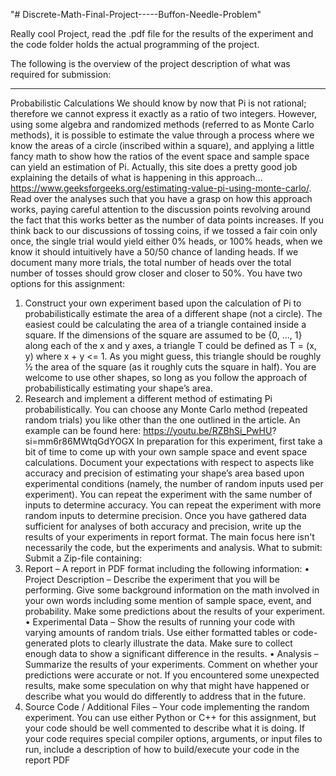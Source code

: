 "# Discrete-Math-Final-Project-----Buffon-Needle-Problem" 

Really cool Project, read the .pdf file for the results of the experiment and the code folder holds the actual programming of the project.

The following is the overview of the project description of what was required for submission:

-------------------------------------------------------------------------------------------------------------

Probabilistic Calculations
We should know by now that Pi is not rational; therefore we cannot express it exactly as
a ratio of two integers. However, using some algebra and randomized methods (referred
to as Monte Carlo methods), it is possible to estimate the value through a process where
we know the areas of a circle (inscribed within a square), and applying a little fancy math
to show how the ratios of the event space and sample space can yield an estimation of
Pi.
Actually, this site does a pretty good job explaining the details of what is happening in
this approach... https://www.geeksforgeeks.org/estimating-value-pi-using-monte-carlo/.
Read over the analyses such that you have a grasp on how this approach works, paying
careful attention to the discussion points revolving around the fact that this works better
as the number of data points increases. If you think back to our discussions of tossing
coins, if we tossed a fair coin only once, the single trial would yield either 0% heads, or
100% heads, when we know it should intuitively have a 50/50 chance of landing heads.
If we document many more trials, the total number of heads over the total number of
tosses should grow closer and closer to 50%.
You have two options for this assignment:
1. Construct your own experiment based upon the calculation of Pi to probabilistically
estimate the area of a different shape (not a circle). The easiest could be calculating the
area of a triangle contained inside a square. If the dimensions of the square are assumed
to be {0, ..., 1} along each of the x and y axes, a triangle T could be defined as T = (x, y)
where x + y <= 1. As you might guess, this triangle should be roughly ½ the area of the
square (as it roughly cuts the square in half). You are welcome to use other shapes, so
long as you follow the approach of probabilistically estimating your shape’s area.
2. Research and implement a different method of estimating Pi probabilistically. You can
choose any Monte Carlo method (repeated random trials) you like other than the one
outlined in the article. An example can be found here: https://youtu.be/RZBhSi_PwHU?
si=mm6r86MWtqGdYOGX
In preparation for this experiment, first take a bit of time to come up with your own
sample space and event space calculations. Document your expectations with respect to
aspects like accuracy and precision of estimating your shape’s area based upon
experimental conditions (namely, the number of random inputs used per experiment).
You can repeat the experiment with the same number of inputs to determine accuracy.
You can repeat the experiment with more random inputs to determine precision. Once
you have gathered data sufficient for analyses of both accuracy and precision, write up
the results of your experiments in report format.
The main focus here isn't necessarily the code, but the experiments and analysis.
What to submit:
Submit a Zip-file containing:
1. Report – A report in PDF format including the following information:
• Project Description – Describe the experiment that you will be
performing. Give some background information on the math
involved in your own words including some mention of sample
space, event, and probability. Make some predictions about the
results of your experiment.
• Experimental Data – Show the results of running your code with
varying amounts of random trials. Use either formatted tables or
code-generated plots to clearly illustrate the data. Make sure to
collect enough data to show a significant difference in the
results.
• Analysis – Summarize the results of your experiments.
Comment on whether your predictions were accurate or not. If
you encountered some unexpected results, make some
speculation on why that might have happened or describe what
you would do differently to address that in the future.
2. Source Code / Additional Files – Your code implementing the random
experiment. You can use either Python or C++ for this assignment, but your
code should be well commented to describe what it is doing. If your code
requires special compiler options, arguments, or input files to run, include a
description of how to build/execute your code in the report PDF
